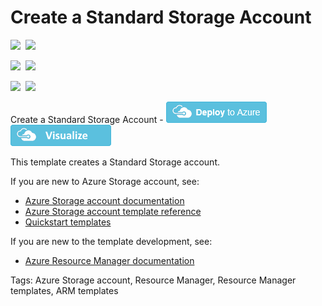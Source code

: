 # Create a Standard Storage Account

<IMG SRC="https://azurequickstartsservice.blob.core.windows.net/badges/101-storage-account-create/PublicLastTestDate.svg" />&nbsp;
<IMG SRC="https://azurequickstartsservice.blob.core.windows.net/badges/101-storage-account-create/PublicDeployment.svg" />&nbsp;

<IMG SRC="https://azurequickstartsservice.blob.core.windows.net/badges/101-storage-account-create/FairfaxLastTestDate.svg" />&nbsp;
<IMG SRC="https://azurequickstartsservice.blob.core.windows.net/badges/101-storage-account-create/FairfaxDeployment.svg" />&nbsp;

<IMG SRC="https://azurequickstartsservice.blob.core.windows.net/badges/101-storage-account-create/BestPracticeResult.svg" />&nbsp;
<IMG SRC="https://azurequickstartsservice.blob.core.windows.net/badges/101-storage-account-create/CredScanResult.svg" />&nbsp;

Create a Standard Storage Account  - <a href="https://portal.azure.com/#create/Microsoft.Template/uri/https%3A%2F%2Fraw.githubusercontent.com%2FAzure%2Fazure-quickstart-templates%2Fmaster%2F101-storage-account-create%2Fazuredeploy.json" target="_blank">
    <img src="https://raw.githubusercontent.com/Azure/azure-quickstart-templates/master/1-CONTRIBUTION-GUIDE/images/deploytoazure.png"/>
</a>
<a href="http://armviz.io/#/?load=https%3A%2F%2Fraw.githubusercontent.com%2FAzure%2Fazure-quickstart-templates%2Fmaster%2F101-storage-account-create%2Fazuredeploy.json" target="_blank">
    <img src="https://raw.githubusercontent.com/Azure/azure-quickstart-templates/master/1-CONTRIBUTION-GUIDE/images/visualizebutton.png"/>
</a>

This template creates a Standard Storage account. 

If you are new to Azure Storage account, see:

- [Azure Storage account documentation](http://azure.microsoft.com/documentation/articles/storage-create-storage-account/)
- [Azure Storage account template reference](https://docs.microsoft.com/azure/templates/microsoft.storage/allversions)
- [Quickstart templates](https://azure.microsoft.com/resources/templates/?resourceType=Microsoft.Storage&pageNumber=1&sort=Popular)

If you are new to the template development, see:

- [Azure Resource Manager documentation](https://docs.microsoft.com/en-us/azure/azure-resource-manager/)

Tags: Azure Storage account, Resource Manager, Resource Manager templates, ARM templates

